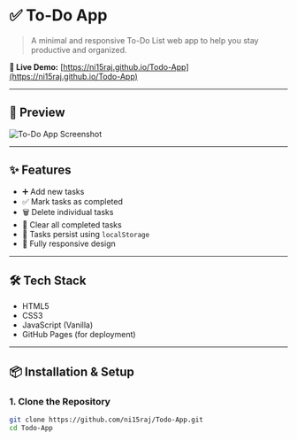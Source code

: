# ✅ To-Do App

> A minimal and responsive To-Do List web app to help you stay productive and organized.

**🔗 Live Demo:** [https://ni15raj.github.io/Todo-App](https://ni15raj.github.io/Todo-App)

---

## 📸 Preview

![To-Do App Screenshot](https://via.placeholder.com/800x400?text=To-Do+App+Preview)
<!-- Replace with an actual screenshot if available -->

---

## ✨ Features

- ➕ Add new tasks
- ✅ Mark tasks as completed
- 🗑️ Delete individual tasks
- 🧹 Clear all completed tasks
- 💾 Tasks persist using `localStorage`
- 📱 Fully responsive design

---

## 🛠️ Tech Stack

- HTML5
- CSS3
- JavaScript (Vanilla)
- GitHub Pages (for deployment)

---

## 📦 Installation & Setup

### 1. Clone the Repository

```bash
git clone https://github.com/ni15raj/Todo-App.git
cd Todo-App
